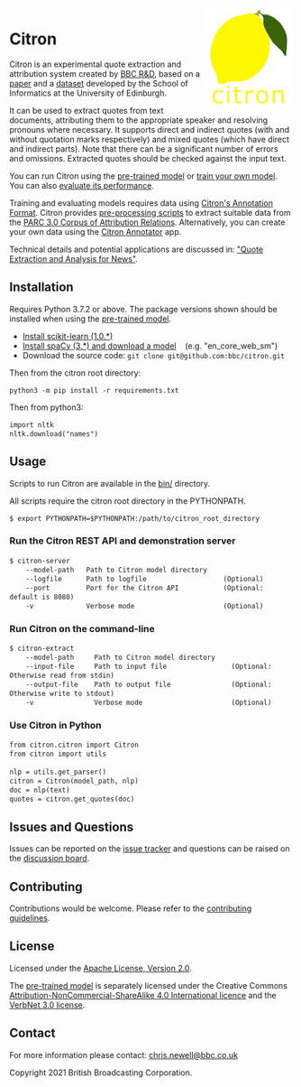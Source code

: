 <img src="./citron/public/img/citron_logo.png" alt="Citron logo" align="right">

# Citron #

Citron is an experimental quote extraction and attribution system created by [BBC R&D](https://www.bbc.co.uk/rd), based on a [paper](https://aclanthology.org/D13-1101/) and a [dataset](https://aclanthology.org/L16-1619/) developed by the School of Informatics at the University of Edinburgh.

It can be used to extract quotes from text documents, attributing them to the appropriate speaker and resolving pronouns where necessary. It supports direct and indirect quotes (with and without quotation marks respectively) and mixed quotes (which have direct and indirect parts). Note that there can be a significant number of errors and omissions. Extracted quotes should be checked against the input text.

You can run Citron using the [pre-trained model](./models/en_2021-11-15) or [train your own model](./scripts/train). You can also [evaluate its performance](./scripts/evaluate).

Training and evaluating models requires data using [Citron's Annotation Format](./docs/data_format.md). Citron provides [pre-processing scripts](./scripts/preprocess) to extract suitable data from the [PARC 3.0 Corpus of Attribution Relations](https://aclanthology.org/L16-1619/). Alternatively, you can create your own data using the [Citron Annotator](./scripts/annotator) app.

Technical details and potential applications are discussed in: ["Quote Extraction and Analysis for News"](./docs/DSJM_2018_paper_1.pdf).

## Installation ##
Requires Python 3.7.2 or above. The package versions shown should be installed when using the [pre-trained model](./models/en_2021-11-15).

- [Install scikit-learn (1.0.*)](https://scikit-learn.org/stable/install.html)
- [Install spaCy (3.*) and download a model](https://spacy.io/usage) &nbsp;&nbsp; (e.g. "en_core_web_sm")
- Download the source code: ```git clone git@github.com:bbc/citron.git```

Then from the citron root directory:

    python3 -m pip install -r requirements.txt

Then from python3:

    import nltk
    nltk.download("names")

## Usage  ##

Scripts to run Citron are available in the [bin/](./bin/) directory.

All scripts require the citron root directory in the PYTHONPATH.

    $ export PYTHONPATH=$PYTHONPATH:/path/to/citron_root_directory

### Run the Citron REST API and demonstration server ###
    
    $ citron-server
        --model-path   Path to Citron model directory
        --logfile      Path to logfile                   (Optional)
        --port         Port for the Citron API           (Optional: default is 8080)
        -v             Verbose mode                      (Optional)

### Run Citron on the command-line ###

    $ citron-extract
        --model-path     Path to Citron model directory
        --input-file     Path to input file                (Optional: Otherwise read from stdin)
        --output-file    Path to output file               (Optional: Otherwise write to stdout)
        -v               Verbose mode                      (Optional)

### Use Citron in Python ###

    from citron.citron import Citron
    from citron import utils
    
    nlp = utils.get_parser()
    citron = Citron(model_path, nlp)
    doc = nlp(text)
    quotes = citron.get_quotes(doc)

## Issues and Questions ##
Issues can be reported on the [issue tracker](https://github.com/bbc/citron/issues) and questions can be raised on the [discussion board](https://github.com/bbc/citron/discussions/categories/q-a).

## Contributing ##

Contributions would be welcome. Please refer to the [contributing guidelines](./CONTRIBUTING.md).

## License ##

Licensed under the [Apache License, Version 2.0](./LICENSE).

The [pre-trained model](./models/en_2021-11-15) is separately licensed under the Creative Commons [Attribution-NonCommercial-ShareAlike 4.0 International licence](./CC_BY-NC-SA_4.0.txt) and the [VerbNet 3.0 license](./verbnet-license.3.0.txt).

## Contact ##

For more information please contact: [chris.newell@bbc.co.uk](mailto:chris.newell@bbc.co.uk)

Copyright 2021 British Broadcasting Corporation.
